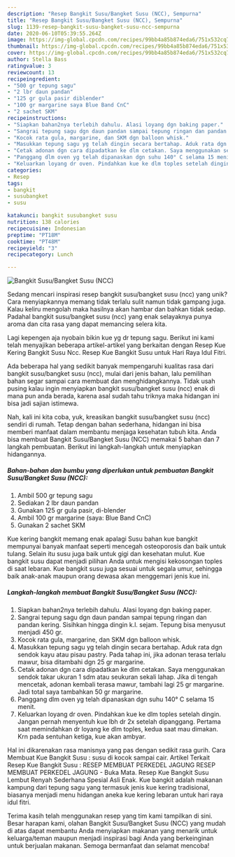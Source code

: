 ```yaml
---
description: "Resep Bangkit Susu/Bangket Susu (NCC), Sempurna"
title: "Resep Bangkit Susu/Bangket Susu (NCC), Sempurna"
slug: 1139-resep-bangkit-susu-bangket-susu-ncc-sempurna
date: 2020-06-10T05:39:55.264Z
image: https://img-global.cpcdn.com/recipes/99bb4a85b874eda6/751x532cq70/bangkit-susubangket-susu-ncc-foto-resep-utama.jpg
thumbnail: https://img-global.cpcdn.com/recipes/99bb4a85b874eda6/751x532cq70/bangkit-susubangket-susu-ncc-foto-resep-utama.jpg
cover: https://img-global.cpcdn.com/recipes/99bb4a85b874eda6/751x532cq70/bangkit-susubangket-susu-ncc-foto-resep-utama.jpg
author: Stella Bass
ratingvalue: 3
reviewcount: 13
recipeingredient:
- "500 gr tepung sagu"
- "2 lbr daun pandan"
- "125 gr gula pasir diblender"
- "100 gr margarine saya Blue Band CnC"
- "2 sachet SKM"
recipeinstructions:
- "Siapkan bahan2nya terlebih dahulu. Alasi loyang dgn baking paper."
- "Sangrai tepung sagu dgn daun pandan sampai tepung ringan dan pandan kering. Sisihkan hingga dingin k.l. sejam. Tepung bisa menyusut menjadi 450 gr."
- "Kocok rata gula, margarine, dan SKM dgn balloon whisk."
- "Masukkan tepung sagu yg telah dingin secara bertahap. Aduk rata dgn sendok kayu atau pisau pastry. Pada tahap ini, jika adonan terasa terlalu mawur, bisa ditambahi dgn 25 gr margarine."
- "Cetak adonan dgn cara dipadatkan ke dlm cetakan. Saya menggunakan sendok takar ukuran 1 sdm atau seukuran sekali lahap. Jika di tengah mencetak, adonan kembali terasa mawur, tambahi lagi 25 gr margarine. Jadi total saya tambahkan 50 gr margarine."
- "Panggang dlm oven yg telah dipanaskan dgn suhu 140° C selama 15 menit."
- "Keluarkan loyang dr oven. Pindahkan kue ke dlm toples setelah dingin. Jangan pernah menyentuh kue lbh dr 2x setelah dipanggang. Pertama saat memindahkan dr loyang ke dlm toples, kedua saat mau dimakan. Krn pada sentuhan ketiga, kue akan ambyar."
categories:
- Resep
tags:
- bangkit
- susubangket
- susu

katakunci: bangkit susubangket susu 
nutrition: 138 calories
recipecuisine: Indonesian
preptime: "PT18M"
cooktime: "PT48M"
recipeyield: "3"
recipecategory: Lunch

---
```



![Bangkit Susu/Bangket Susu (NCC)](https://img-global.cpcdn.com/recipes/99bb4a85b874eda6/751x532cq70/bangkit-susubangket-susu-ncc-foto-resep-utama.jpg)

Sedang mencari inspirasi resep bangkit susu/bangket susu (ncc) yang unik? Cara menyiapkannya memang tidak terlalu sulit namun tidak gampang juga. Kalau keliru mengolah maka hasilnya akan hambar dan bahkan tidak sedap. Padahal bangkit susu/bangket susu (ncc) yang enak selayaknya punya aroma dan cita rasa yang dapat memancing selera kita.

Lagi kepengen aja nyobain bikin kue yg dr tepung sagu. Berikut ini kami telah menyajikan beberapa artikel-artikel yang berkaitan dengan Resep Kue Kering Bangkit Susu Ncc. Resep Kue Bangkit Susu untuk Hari Raya Idul Fitri.

Ada beberapa hal yang sedikit banyak mempengaruhi kualitas rasa dari bangkit susu/bangket susu (ncc), mulai dari jenis bahan, lalu pemilihan bahan segar sampai cara membuat dan menghidangkannya. Tidak usah pusing kalau ingin menyiapkan bangkit susu/bangket susu (ncc) enak di mana pun anda berada, karena asal sudah tahu triknya maka hidangan ini bisa jadi sajian istimewa.


Nah, kali ini kita coba, yuk, kreasikan bangkit susu/bangket susu (ncc) sendiri di rumah. Tetap dengan bahan sederhana, hidangan ini bisa memberi manfaat dalam membantu menjaga kesehatan tubuh kita. Anda bisa membuat Bangkit Susu/Bangket Susu (NCC) memakai 5 bahan dan 7 langkah pembuatan. Berikut ini langkah-langkah untuk menyiapkan hidangannya.

<!--inarticleads1-->

##### Bahan-bahan dan bumbu yang diperlukan untuk pembuatan Bangkit Susu/Bangket Susu (NCC):

1. Ambil 500 gr tepung sagu
1. Sediakan 2 lbr daun pandan
1. Gunakan 125 gr gula pasir, di-blender
1. Ambil 100 gr margarine (saya: Blue Band CnC)
1. Gunakan 2 sachet SKM


Kue kering bangkit memang enak apalagi Susu bahan kue bangkit mempunyai banyak manfaat seperti mencegah osteoporosis dan baik untuk tulang. Selain itu susu juga baik untuk gigi dan kesehatan mulut. Kue bangkit susu dapat menjadi pilihan Anda untuk mengisi kekosongan toples di saat lebaran. Kue bangkit susu juga sesuai untuk segala umur, sehingga baik anak-anak maupun orang dewasa akan menggemari jenis kue ini. 

<!--inarticleads2-->

##### Langkah-langkah membuat Bangkit Susu/Bangket Susu (NCC):

1. Siapkan bahan2nya terlebih dahulu. Alasi loyang dgn baking paper.
1. Sangrai tepung sagu dgn daun pandan sampai tepung ringan dan pandan kering. Sisihkan hingga dingin k.l. sejam. Tepung bisa menyusut menjadi 450 gr.
1. Kocok rata gula, margarine, dan SKM dgn balloon whisk.
1. Masukkan tepung sagu yg telah dingin secara bertahap. Aduk rata dgn sendok kayu atau pisau pastry. Pada tahap ini, jika adonan terasa terlalu mawur, bisa ditambahi dgn 25 gr margarine.
1. Cetak adonan dgn cara dipadatkan ke dlm cetakan. Saya menggunakan sendok takar ukuran 1 sdm atau seukuran sekali lahap. Jika di tengah mencetak, adonan kembali terasa mawur, tambahi lagi 25 gr margarine. Jadi total saya tambahkan 50 gr margarine.
1. Panggang dlm oven yg telah dipanaskan dgn suhu 140° C selama 15 menit.
1. Keluarkan loyang dr oven. Pindahkan kue ke dlm toples setelah dingin. Jangan pernah menyentuh kue lbh dr 2x setelah dipanggang. Pertama saat memindahkan dr loyang ke dlm toples, kedua saat mau dimakan. Krn pada sentuhan ketiga, kue akan ambyar.


Hal ini dikarenakan rasa manisnya yang pas dengan sedikit rasa gurih. Cara Membuat Kue Bangkit Susu : susu di kocok sampai cair. Artikel Terkait Resep Kue Bangkit Susu : RESEP MEMBUAT PERKEDEL JAGUNG RESEP MEMBUAT PERKEDEL JAGUNG - Buka Mata. Resep Kue Bangkit Susu Lembut Renyah Sederhana Spesial Asli Enak. Kue bangkit adalah makanan kampung dari tepung sagu yang termasuk jenis kue kering tradisional, biasanya menjadi menu hidangan aneka kue kering lebaran untuk hari raya idul fitri. 

Terima kasih telah menggunakan resep yang tim kami tampilkan di sini. Besar harapan kami, olahan Bangkit Susu/Bangket Susu (NCC) yang mudah di atas dapat membantu Anda menyiapkan makanan yang menarik untuk keluarga/teman maupun menjadi inspirasi bagi Anda yang berkeinginan untuk berjualan makanan. Semoga bermanfaat dan selamat mencoba!
